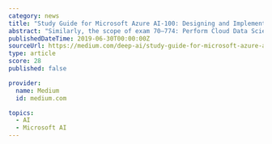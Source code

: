 ```yaml
---
category: news
title: "Study Guide for Microsoft Azure AI-100: Designing and Implementing an Azure AI Solution"
abstract: "Similarly, the scope of exam 70–774: Perform Cloud Data Science with Azure Machine Learning was mainly centered around the Azure machine learning studio. Microsoft Azure Machine Learning Studio is a UI based collaborative, drag-and-drop tool you can use ..."
publishedDateTime: 2019-06-30T00:00:00Z
sourceUrl: https://medium.com/deep-ai/study-guide-for-microsoft-azure-ai-100-designing-and-implementing-an-azure-ai-solution-beta-b0b01effd2c6
type: article
score: 28
published: false

provider:
  name: Medium
  id: medium.com

topics:
  - AI
  - Microsoft AI
---
```


